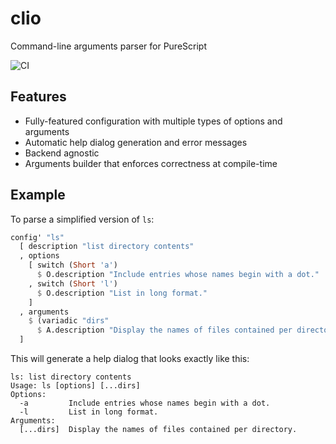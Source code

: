 # clio
Command-line arguments parser for PureScript

![CI](https://github.com/flix477/purescript-clio/workflows/PureScript%20CI/badge.svg)

## Features
- Fully-featured configuration with multiple types of options and arguments
- Automatic help dialog generation and error messages
- Backend agnostic
- Arguments builder that enforces correctness at compile-time

## Example
To parse a simplified version of `ls`:
```purescript
config' "ls"
  [ description "list directory contents"
  , options
    [ switch (Short 'a')
      $ O.description "Include entries whose names begin with a dot."
    , switch (Short 'l')
      $ O.description "List in long format."
    ]
  , arguments
    $ (variadic "dirs"
      $ A.description "Display the names of files contained per directory.")
  ]
```

This will generate a help dialog that looks exactly like this:
```
ls: list directory contents
Usage: ls [options] [...dirs]
Options:
  -a         Include entries whose names begin with a dot.
  -l         List in long format.
Arguments:
  [...dirs]  Display the names of files contained per directory.
```

